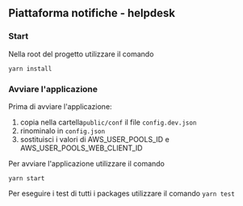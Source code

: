 ## **Piattaforma notifiche - helpdesk**

### **Start**

Nella root del progetto utilizzare il comando

`yarn install`

### **Avviare l'applicazione**

Prima di avviare l'applicazione:

1. copia nella cartella`public/conf` il file `config.dev.json`
2. rinominalo in `config.json`
3. sostituisci i valori di AWS_USER_POOLS_ID e AWS_USER_POOLS_WEB_CLIENT_ID

Per avviare l'applicazione utilizzare il comando

`yarn start`

Per eseguire i test di tutti i packages utilizzare il comando `yarn test`
